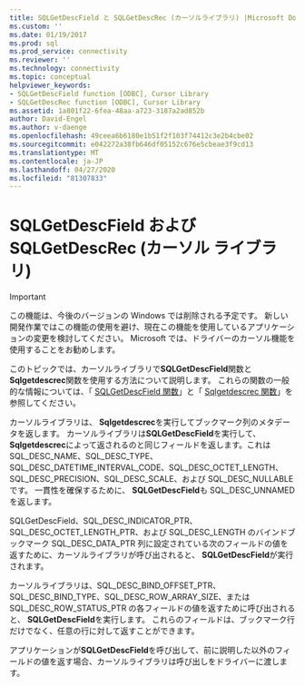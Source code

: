```yaml
---
title: SQLGetDescField と SQLGetDescRec (カーソルライブラリ) |Microsoft Docs
ms.custom: ''
ms.date: 01/19/2017
ms.prod: sql
ms.prod_service: connectivity
ms.reviewer: ''
ms.technology: connectivity
ms.topic: conceptual
helpviewer_keywords:
- SQLGetDescField function [ODBC], Cursor Library
- SQLGetDescRec function [ODBC], Cursor Library
ms.assetid: 1a801f22-6fea-48aa-a723-3187a2ad852b
author: David-Engel
ms.author: v-daenge
ms.openlocfilehash: 49ceea6b6180e1b51f2f103f74412c3e2b4cbe02
ms.sourcegitcommit: e042272a38fb646df05152c676e5cbeae3f9cd13
ms.translationtype: MT
ms.contentlocale: ja-JP
ms.lasthandoff: 04/27/2020
ms.locfileid: "81307833"
---
```

# <a name="sqlgetdescfield-and-sqlgetdescrec-cursor-library"></a>SQLGetDescField および SQLGetDescRec (カーソル ライブラリ)
> [!IMPORTANT]  
>  この機能は、今後のバージョンの Windows では削除される予定です。 新しい開発作業ではこの機能の使用を避け、現在この機能を使用しているアプリケーションの変更を検討してください。 Microsoft では、ドライバーのカーソル機能を使用することをお勧めします。  
  
 このトピックでは、カーソルライブラリで**SQLGetDescField**関数と**Sqlgetdescrec**関数を使用する方法について説明します。 これらの関数の一般的な情報については、「 [SQLGetDescField 関数](../../../odbc/reference/syntax/sqlgetdescfield-function.md)」と「 [Sqlgetdescrec 関数](../../../odbc/reference/syntax/sqlgetdescrec-function.md)」を参照してください。  
  
 カーソルライブラリは、 **Sqlgetdescrec**を実行してブックマーク列のメタデータを返します。 カーソルライブラリは**SQLGetDescField**を実行して、 **Sqlgetdescrec**によって返されるのと同じフィールドを返します。これは SQL_DESC_NAME、SQL_DESC_TYPE、SQL_DESC_DATETIME_INTERVAL_CODE、SQL_DESC_OCTET_LENGTH、SQL_DESC_PRECISION、SQL_DESC_SCALE、および SQL_DESC_NULLABLE です。 一貫性を確保するために、 **SQLGetDescField**も SQL_DESC_UNNAMED を返します。  
  
 SQLGetDescField、SQL_DESC_INDICATOR_PTR、SQL_DESC_OCTET_LENGTH_PTR、および SQL_DESC_LENGTH のバインドブックマーク SQL_DESC_DATA_PTR 列に設定されている次のフィールドの値を返すために、カーソルライブラリが呼び出されると、 **SQLGetDescField**が実行されます。  
  
 カーソルライブラリは、SQL_DESC_BIND_OFFSET_PTR、SQL_DESC_BIND_TYPE、SQL_DESC_ROW_ARRAY_SIZE、または SQL_DESC_ROW_STATUS_PTR の各フィールドの値を返すために呼び出されると、 **SQLGetDescField**を実行します。 これらのフィールドは、ブックマーク行だけでなく、任意の行に対して返すことができます。  
  
 アプリケーションが**SQLGetDescField**を呼び出して、前に説明した以外のフィールドの値を返す場合、カーソルライブラリは呼び出しをドライバーに渡します。
